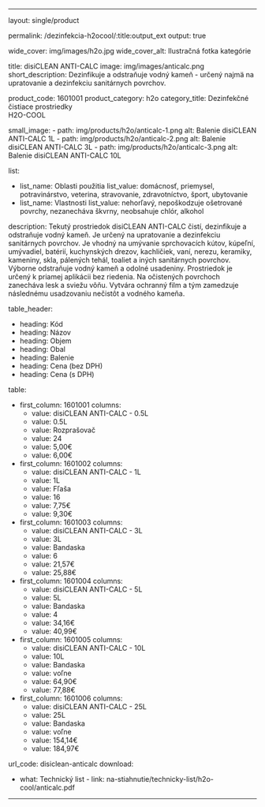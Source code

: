 --- 

layout: single/product

permalink: /dezinfekcia-h2ocool/:title:output_ext
output: true

wide_cover: img/images/h2o.jpg
wide_cover_alt: Ilustračná fotka kategórie

title: disiCLEAN ANTI-CALC
image: img/images/anticalc.png
short_description: Dezinfikuje a odstraňuje vodný kameň - určený najmä na upratovanie a dezinfekciu sanitárnych povrchov.

product_code: 1601001
product_category: h2o
category_title: Dezinfekčné čistiace prostriedky <br> H2O-COOL

small_image:
    - path: img/products/h2o/anticalc-1.png
      alt: Balenie disiCLEAN ANTI-CALC 1L
    - path: img/products/h2o/anticalc-2.png
      alt: Balenie disiCLEAN ANTI-CALC 3L 
    - path: img/products/h2o/anticalc-3.png
      alt: Balenie disiCLEAN ANTI-CALC 10L
 
list: 
  - list_name: Oblasti použitia
    list_value: domácnosť, priemysel, potravinárstvo, veterina, stravovanie, zdravotníctvo, šport, ubytovanie
  - list_name: Vlastnosti
    list_value: nehorľavý, nepoškodzuje ošetrované povrchy, nezanecháva škvrny, neobsahuje chlór, alkohol


description: Tekutý prostriedok disiCLEAN ANTI-CALC čistí, dezinfikuje a odstraňuje vodný kameň. Je určený na upratovanie a dezinfekciu sanitárnych povrchov. Je vhodný na umývanie sprchovacích kútov, kúpeľní, umývadiel, batérií, kuchynských drezov, kachličiek, vaní, nerezu, keramiky, kameniny, skla, pálených tehál, toaliet a iných sanitárnych povrchov. Výborne odstraňuje vodný kameň a odolné usadeniny. Prostriedok je určený k priamej aplikácii bez riedenia. Na očistených povrchoch zanecháva lesk a sviežu vôňu. Vytvára ochranný film a tým zamedzuje následnému usadzovaniu nečistôt a vodného kameňa. 

table_header:
  - heading: Kód
  - heading: Názov
  - heading: Objem
  - heading: Obal
  - heading: Balenie
  - heading: Cena (bez DPH)
  - heading: Cena (s DPH)

table:
  - first_column: 1601001
    columns: 
      - value: disiCLEAN ANTI-CALC - 0.5L
      - value: 0.5L
      - value: Rozprašovač 
      - value: 24 
      - value: 5,00€
      - value: 6,00€
  - first_column: 1601002
    columns: 
      - value: disiCLEAN ANTI-CALC - 1L
      - value: 1L
      - value: Fľaša 
      - value: 16 
      - value: 7,75€
      - value: 9,30€
  - first_column: 1601003
    columns: 
      - value: disiCLEAN ANTI-CALC - 3L
      - value: 3L
      - value: Bandaska 
      - value: 6 
      - value: 21,57€
      - value: 25,88€
  - first_column: 1601004
    columns: 
      - value: disiCLEAN ANTI-CALC - 5L
      - value: 5L
      - value: Bandaska 
      - value: 4 
      - value: 34,16€
      - value: 40,99€
  - first_column: 1601005
    columns: 
      - value: disiCLEAN ANTI-CALC - 10L
      - value: 10L
      - value: Bandaska 
      - value: voľne 
      - value: 64,90€
      - value: 77,88€
  - first_column: 1601006
    columns: 
      - value: disiCLEAN ANTI-CALC - 25L
      - value: 25L
      - value: Bandaska 
      - value: voľne 
      - value: 154,14€
      - value: 184,97€

url_code: disiclean-anticalc
download:
  - what: Technický list - 
    link: na-stiahnutie/technicky-list/h2o-cool/anticalc.pdf

---